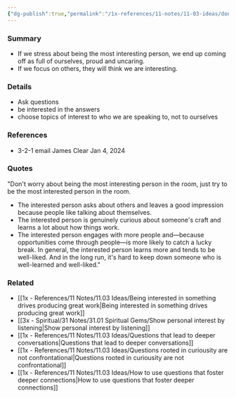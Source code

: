 ```yaml
---
{"dg-publish":true,"permalink":"/1x-references/11-notes/11-03-ideas/dont-worry-about-being-the-most-interesting-person-in-the-room-be-the-most-interested-person/","title":"Dont worry about being the most interesting person in the room, be the most interested person.","created":"2024-01-04T22:17:39.000+03:00","updated":"2024-02-14T20:18:33.172+03:00"}
---
```



### Summary
- If we stress about being the most interesting person, we end up coming off as full of ourselves, proud and uncaring.
- If we focus on others, they will think we are interesting.

### Details
- Ask questions
- be interested in the answers
- choose topics of interest to who we are speaking to, not to ourselves

### References
- 3-2-1 email James Clear Jan 4, 2024

### Quotes
"Don't worry about being the most interesting person in the room, just try to be the most interested person in the room.
- The interested person asks about others and leaves a good impression because people like talking about themselves.
- The interested person is genuinely curious about someone's craft and learns a lot about how things work.
- The interested person engages with more people and—because opportunities come through people—is more likely to catch a lucky break.
In general, the interested person learns more and tends to be well-liked. And in the long run, it's hard to keep down someone who is well-learned and well-liked."

### Related
- [[1x - References/11 Notes/11.03 Ideas/Being interested in something drives producing great work\|Being interested in something drives producing great work]]
- [[3x - Spiritual/31 Notes/31.01 Spiritual Gems/Show personal interest by listening\|Show personal interest by listening]]
- [[1x - References/11 Notes/11.03 Ideas/Questions that lead to deeper conversations\|Questions that lead to deeper conversations]]
- [[1x - References/11 Notes/11.03 Ideas/Questions rooted in curiousity are not confrontational\|Questions rooted in curiousity are not confrontational]]
- [[1x - References/11 Notes/11.03 Ideas/How to use questions that foster deeper connections\|How to use questions that foster deeper connections]]